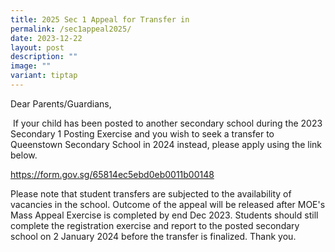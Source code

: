 ```yaml
---
title: 2025 Sec 1 Appeal for Transfer in
permalink: /sec1appeal2025/
date: 2023-12-22
layout: post
description: ""
image: ""
variant: tiptap
---
```

<p>Dear Parents/Guardians,</p>
<p>&nbsp;If your child has been posted to another secondary school during
the 2023 Secondary 1 Posting Exercise and you wish to seek a transfer to
Queenstown Secondary School in 2024 instead, please apply using the link
below.</p>
<p><a href="https://form.gov.sg/65814ec5ebd0eb0011b00148" rel="noopener noreferrer nofollow" target="_blank">https://form.gov.sg/65814ec5ebd0eb0011b00148</a>
</p>
<p></p>
<p>Please note that student transfers are subjected to the availability of
vacancies in the school. Outcome of the appeal will be released after MOE's
Mass Appeal Exercise is completed by end Dec 2023. Students should still
complete the registration exercise and report to the posted secondary school
on 2 January 2024 before the transfer is finalized. Thank you.</p>